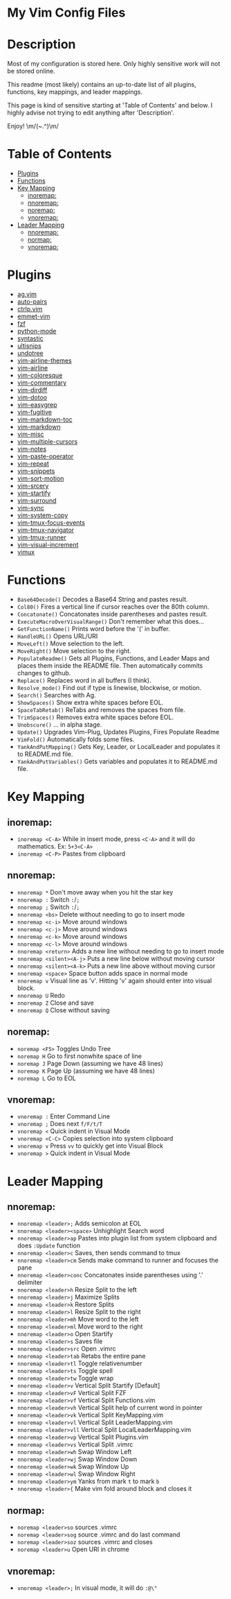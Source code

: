 My Vim Config Files
===================


Description
===========
Most of my configuration is stored here.  Only highly sensitive work will not be stored online.

This readme (most likely) contains an up-to-date list of all plugins, functions, key mappings, and leader mappings.

This page is kind of sensitive starting at 'Table of Contents' and below. I highly advise not trying to edit anything after 'Description'.

Enjoy! \m/(~.^)\m/


Table of Contents
=================
<!-- vim-markdown-toc GFM -->
* [Plugins](#plugins)
* [Functions](#functions)
* [Key Mapping](#key-mapping)
    * [inoremap:](#inoremap)
    * [nnoremap:](#nnoremap)
    * [noremap:](#noremap)
    * [vnoremap:](#vnoremap)
* [Leader Mapping](#leader-mapping)
    * [nnoremap:](#nnoremap-1)
    * [normap:](#normap)
    * [vnoremap:](#vnoremap-1)

<!-- vim-markdown-toc -->


Plugins
=======
 * [ag.vim](https://github.com/rking/ag.vim)
 * [auto-pairs](https://github.com/jiangmiao/auto-pairs)
 * [ctrlp.vim](https://github.com/kien/ctrlp.vim)
 * [emmet-vim](https://github.com/mattn/emmet-vim)
 * [fzf](https://github.com/junegunn/fzf)
 * [python-mode](https://github.com/python-mode/python-mode)
 * [syntastic](https://github.com/scrooloose/syntastic)
 * [ultisnips](https://github.com/SirVer/ultisnips)
 * [undotree](https://github.com/mbbill/undotree)
 * [vim-airline-themes](https://github.com/vim-airline/vim-airline-themes)
 * [vim-airline](https://github.com/bling/vim-airline)
 * [vim-coloresque](https://github.com/gorodinskiy/vim-coloresque)
 * [vim-commentary](https://github.com/tpope/vim-commentary)
 * [vim-dirdiff](https://github.com/will133/vim-dirdiff)
 * [vim-dotoo](https://github.com/dhruvasagar/vim-dotoo)
 * [vim-easygrep](https://github.com/dkprice/vim-easygrep)
 * [vim-fugitive](https://github.com/tpope/vim-fugitive)
 * [vim-markdown-toc](https://github.com/mzlogin/vim-markdown-toc)
 * [vim-markdown](https://github.com/plasticboy/vim-markdown)
 * [vim-misc](https://github.com/xolox/vim-misc)
 * [vim-multiple-cursors](https://github.com/terryma/vim-multiple-cursors)
 * [vim-notes](https://github.com/xolox/vim-notes)
 * [vim-paste-operator](https://github.com/blackbeltscripting/vim-paste-operator)
 * [vim-repeat](https://github.com/tpope/vim-repeat)
 * [vim-snippets](https://github.com/honza/vim-snippets)
 * [vim-sort-motion](https://github.com/christoomey/vim-sort-motion)
 * [vim-srcery](https://github.com/roosta/vim-srcery)
 * [vim-startify](https://github.com/mhinz/vim-startify)
 * [vim-surround](https://github.com/tpope/vim-surround)
 * [vim-sync](https://github.com/eshion/vim-sync)
 * [vim-system-copy](https://github.com/christoomey/vim-system-copy)
 * [vim-tmux-focus-events](https://github.com/tmux-plugins/vim-tmux-focus-events)
 * [vim-tmux-navigator](https://github.com/christoomey/vim-tmux-navigator)
 * [vim-tmux-runner](https://github.com/christoomey/vim-tmux-runner)
 * [vim-visual-increment](https://github.com/triglav/vim-visual-increment)
 * [vimux](https://github.com/benmills/vimux)


Functions
=========
 * `Base64Decode()` Decodes a Base64 String and pastes result.
 * `Col80()` Fires a vertical line if cursor reaches over the 80th column.
 * `Concatonate()` Concatonates inside parentheses and pastes result.
 * `ExecuteMacroOverVisualRange()` Don't remember what this does...
 * `GetFunctionName()` Prints word before the '(' in buffer.
 * `HandleURL()` Opens URL/URI
 * `MoveLeft()` Move selection to the left.
 * `MoveRight()` Move selection to the right.
 * `PopulateReadme()` Gets all Plugins, Functions, and Leader Maps and places them inside the README file. Then automatically commits changes to github.
 * `Replace()` Replaces word in all buffers (I think).
 * `Resolve_mode()` Find out if type is linewise, blockwise, or motion.
 * `Search()` Searches with Ag.
 * `ShowSpaces()` Show extra white spaces before EOL.
 * `SpaceTabRetab()` ReTabs and removes the spaces from file.
 * `TrimSpaces()` Removes extra white spaces before EOL.
 * `Unobscure()` ... in alpha stage.
 * `Update()` Upgrades Vim-Plug, Updates Plugins, Fires Populate Readme
 * `VimFold()` Automatically folds some files.
 * `YankAndPutMapping()` Gets Key, Leader, or LocalLeader and populates it to README.md file.
 * `YankAndPutVariables()` Gets variables and populates it to README.md file.


Key Mapping
===========
inoremap:
---------
 * `inoremap <C-A>` While in insert mode, press `<C-A>` and it will do mathematics. Ex: `5+3<C-A>`
 * `inoremap <C-P>` Pastes from clipboard

nnoremap:
---------
 * `nnoremap *` Don't move away when you hit the star key
 * `nnoremap :` Switch `:`/`;`
 * `nnoremap ;` Switch `:`/`;`
 * `nnoremap <bs>` Delete without needing to go to insert mode
 * `nnoremap <c-i>` Move around windows
 * `nnoremap <c-j>` Move around windows
 * `nnoremap <c-k>` Move around windows
 * `nnoremap <c-l>` Move around windows
 * `nnoremap <return>` Adds a new line without needing to go to insert mode
 * `nnoremap <silent><A-j>` Puts a new line below without moving cursor
 * `nnoremap <silent><A-k>` Puts a new line above without moving cursor
 * `nnoremap <space>` Space button adds space in normal mode
 * `nnoremap v` Visual line as 'v'. Hitting 'v' again should enter into visual block.
 * `nnoremap U` Redo
 * `nnoremap Z` Close and save
 * `nnoremap Q` Close without saving

noremap:
--------
 * `noremap <F5>` Toggles Undo Tree
 * `noremap H` Go to first nonwhite space of line
 * `noremap J` Page Down (assuming we have 48 lines)
 * `noremap K` Page Up (assuming we have 48 lines)
 * `noremap L` Go to EOL

vnoremap:
---------
 * `vnoremap :` Enter Command Line
 * `vnoremap ;` Does next `f/F/t/T`
 * `vnoremap <` Quick indent in Visual Mode
 * `vnoremap <C-C>` Copies selection into system clipboard
 * `vnoremap v` Press `vv` to quickly get into Visual Block
 * `vnoremap >` Quick indent in Visual Mode


Leader Mapping
==============
nnoremap:
---------
 * `nnoremap <leader>;` Adds semicolon at EOL
 * `nnoremap <leader><space>` Unhighlight Search word
 * `nnoremap <leader>ap` Pastes into plugin list from system clipboard and does `:Update` function
 * `nnoremap <leader>c` Saves, then sends command to tmux
 * `nnoremap <leader>cm` Sends make command to runner and focuses the pane
 * `nnoremap <leader>conc` Concatonates inside parentheses using '.' delimiter
 * `nnoremap <leader>h` Resize Split to the left
 * `nnoremap <leader>j` Maximize Splits
 * `nnoremap <leader>k` Restore Splits
 * `nnoremap <leader>l` Resize Split to the right
 * `nnoremap <leader>mh` Move word to the left
 * `nnoremap <leader>ml` Move word to the right
 * `nnoremap <leader>o` Open Startify
 * `nnoremap <leader>s` Saves file
 * `nnoremap <leader>src` Open .vimrc
 * `nnoremap <leader>tab` Retabs the entire pane
 * `nnoremap <leader>tl` Toggle relativenumber
 * `nnoremap <leader>ts` Toggle spell
 * `nnoremap <leader>tw` Toggle wrap
 * `nnoremap <leader>v` Vertical Split Startify [Default]
 * `nnoremap <leader>vF` Vertical Split FZF
 * `nnoremap <leader>vf` Vertical Split Functions.vim
 * `nnoremap <leader>vh` Vertical Split help of current word in pointer
 * `nnoremap <leader>vk` Vertical Split KeyMapping.vim
 * `nnoremap <leader>vl` Vertical Split LeaderMapping.vim
 * `nnoremap <leader>vll` Vertical Split LocalLeaderMapping.vim
 * `nnoremap <leader>vp` Vertical Split Plugins.vim
 * `nnoremap <leader>vs` Vertical Split .vimrc
 * `nnoremap <leader>wh` Swap Window Left
 * `nnoremap <leader>wj` Swap Window Down
 * `nnoremap <leader>wk` Swap Window Up
 * `nnoremap <leader>wl` Swap Window Right
 * `nnoremap <leader>ym` Yanks from mark `t` to mark `b`
 * `nnoremap <leader>{` Make vim fold around block and closes it

normap:
-------
 * `noremap <leader>so` sources .vimrc
 * `noremap <leader>sog` source .vimrc and do last command
 * `noremap <leader>soz` sources .vimrc and closes
 * `noremap <leader>u` Open URI in chrome

vnoremap:
---------
 * `vnoremap <leader>;` In visual mode, it will do `:@\"`


